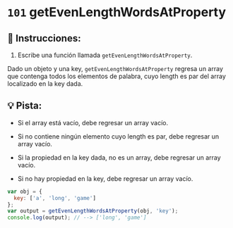 # `101` getEvenLengthWordsAtProperty

## 📝 Instrucciones:

1. Escribe una función llamada `getEvenLengthWordsAtProperty`.

Dado un objeto y una key, `getEvenLengthWordsAtProperty` regresa un array que contenga todos los elementos de palabra, cuyo length es par del array localizado en la key dada.

## :bulb: Pista:

* Si el array está vacío, debe regresar un array vacío.
* Si no contiene ningún elemento cuyo length es par, debe regresar un array vacío.

* Si la propiedad en la key dada, no es un array, debe regresar un array vacío.

* Si no hay propiedad en la key, debe regresar un array vacío.

```js
var obj = {
  key: ['a', 'long', 'game']
};
var output = getEvenLengthWordsAtProperty(obj, 'key');
console.log(output); // --> ['long', 'game']
```